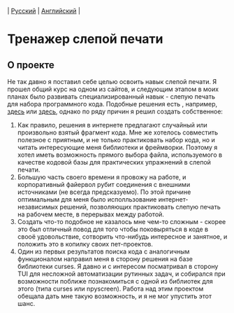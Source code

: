  | [Русский](https://github.com/A1eksMa/blind_typing_practice/blob/main/README_RU.md) | [Английский](https://github.com/A1eksMa/blind_typing_practice/blob/main/README.md) | 
# Тренажер слепой печати


## О проекте
Не так давно я поставил себе целью освоить навык слепой печати. Я прошел общий курс на одном из сайтов, и следующим этапом в моих планах было развивать специализированный навык - слепую печать для набора программного кода. Подобные решения есть , например, [здесь](https://typing.io/lessons) или [здесь](https://www.how-to-type.com/typing-practice/programming/), однако по ряду причин я решил создать собственное:
1. Как правило, решения в интернете предлагают случайный или произвольно взятый фрагмент кода. Мне же хотелось совместить полезное с приятным, и не только практиковать набор кода, но и читать интересующие меня библиотеки и фреймворки. Поэтому  я хотел иметь возможность прямого выбора файла, используемого в качестве кодовой базы для практических упражнений в слепой печати.
2. Большую часть своего времени я провожу на работе, и корпоративный файервол рубит соединения с внешними источниками (не всегда предсказуемо). По этой причине оптимальным для меня было исполльзование интернет-независимых решений, позволяющих практиковать слепую печать на рабочем месте, в перерывах между работой.
3. Создать что-то подобное не казалось мне чем-то сложным - скорее это был отличный повод для того чтобы поковыряться в коде в свооё удовольствие, сотворить что-нибудь интересное и занятное, и положить это в копилку своих пет-проектов.
4. Один из первых результатов поиска кода с аналогичным функционалом направил меня в сторону решения на базе библиотеки curses. Я давно и с интересом посматривал в сторону TUI для несложной автоматизации рутинных задач, и собирался при возможности поближе познакомиться с одной из библиотек для этого (типа curses или npyscreen). Работа над этим проектом обещала дать мне такую возможность, и я не мог упустить этот шанс.
